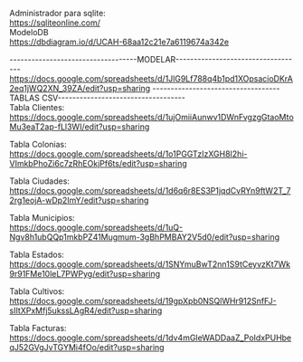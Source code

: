 Administrador para sqlite:<br>
https://sqliteonline.com/<br>
ModeloDB<br>
https://dbdiagram.io/d/UCAH-68aa12c21e7a6119674a342e<br>

-----------------------------------MODELAR-----------------------------------<br>
https://docs.google.com/spreadsheets/d/1JlG9Lf788q4b1pd1XOpsacioDKrA2eq1jWQ2XN_39ZA/edit?usp=sharing
-----------------------------------TABLAS CSV-----------------------------------<br>
Tabla Clientes:<br>
https://docs.google.com/spreadsheets/d/1ujOmiiAunwv1DWnFvgzgGtaoMtoMu3eaT2ap-fLl3WI/edit?usp=sharing

Tabla Colonias:<br>
https://docs.google.com/spreadsheets/d/1o1PGGTzIzXGH8I2hi-VImkbPhoZi6c7zRhEOkjPf6ts/edit?usp=sharing

Tabla Ciudades:<br>
https://docs.google.com/spreadsheets/d/1d6q6r8ES3P1jqdCvRYn9ftW2T_72rg1eojA-wDp2ImY/edit?usp=sharing

Tabla Municipios:<br>
https://docs.google.com/spreadsheets/d/1uQ-Ngv8h1ubQQp1mkbPZ41Mugmum-3gBhPMBAY2V5d0/edit?usp=sharing

Tabla Estados:<br>
https://docs.google.com/spreadsheets/d/1SNYmuBwT2nn1S9tCeyvzKt7Wk9r91FMe10leL7PWPyg/edit?usp=sharing

Tabla Cultivos:<br>
https://docs.google.com/spreadsheets/d/19gpXpb0NSQlWHr912SnfFJ-sIItXPxMfj5ukssLAgR4/edit?usp=sharing

Tabla Facturas:<br>
https://docs.google.com/spreadsheets/d/1dv4mGIeWADDaaZ_PoIdxPUHbeqJ52GVgJvTGYMi4fOo/edit?usp=sharing
<br>
